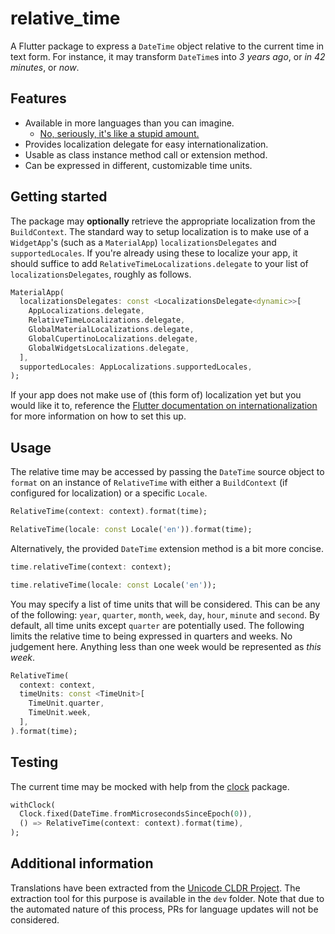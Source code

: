 # relative_time

A Flutter package to express a `DateTime` object relative to the current time in text form. For instance, it may transform `DateTime`s into *3 years ago*, or *in 42 minutes*, or *now*.

## Features

- Available in more languages than you can imagine.
    - [No, seriously, it's like a stupid amount.](https://github.com/Mosc/relative_time/tree/master/lib/src/l10n)
- Provides localization delegate for easy internationalization.
- Usable as class instance method call or extension method.
- Can be expressed in different, customizable time units.

## Getting started

The package may **optionally** retrieve the appropriate localization from the `BuildContext`. The standard way to setup localization is to make use of a `WidgetApp`'s (such as a `MaterialApp`) `localizationsDelegates` and `supportedLocales`. If you're already using these to localize your app, it should suffice to add `RelativeTimeLocalizations.delegate` to your list of `localizationsDelegates`, roughly as follows.

```dart
MaterialApp(
  localizationsDelegates: const <LocalizationsDelegate<dynamic>>[
    AppLocalizations.delegate,
    RelativeTimeLocalizations.delegate,
    GlobalMaterialLocalizations.delegate,
    GlobalCupertinoLocalizations.delegate,
    GlobalWidgetsLocalizations.delegate,
  ],
  supportedLocales: AppLocalizations.supportedLocales,
);
```

If your app does not make use of (this form of) localization yet but you would like it to, reference the [Flutter documentation on internationalization](https://docs.flutter.dev/development/accessibility-and-localization/internationalization) for more information on how to set this up.

## Usage

The relative time may be accessed by passing the `DateTime` source object to `format` on an instance of `RelativeTime` with either a `BuildContext` (if configured for localization) or a specific `Locale`.

```dart
RelativeTime(context: context).format(time);
```

```dart
RelativeTime(locale: const Locale('en')).format(time);
```

Alternatively, the provided `DateTime` extension method is a bit more concise.

```dart
time.relativeTime(context: context);
```

```dart
time.relativeTime(locale: const Locale('en'));
```

You may specify a list of time units that will be considered. This can be any of the following: `year`, `quarter`, `month`, `week`, `day`, `hour`, `minute` and `second`. By default, all time units except `quarter` are potentially used. The following limits the relative time to being expressed in quarters and weeks. No judgement here. Anything less than one week would be represented as *this week*.

```dart
RelativeTime(
  context: context, 
  timeUnits: const <TimeUnit>[
    TimeUnit.quarter,
    TimeUnit.week,
  ],
).format(time);
```

## Testing

The current time may be mocked with help from the [clock](https://pub.dev/packages/clock) package.

```dart
withClock(
  Clock.fixed(DateTime.fromMicrosecondsSinceEpoch(0)),
  () => RelativeTime(context: context).format(time),
);
```

## Additional information

Translations have been extracted from the [Unicode CLDR Project](https://cldr.unicode.org/). The extraction tool for this purpose is available in the `dev` folder. Note that due to the automated nature of this process, PRs for language updates will not be considered.